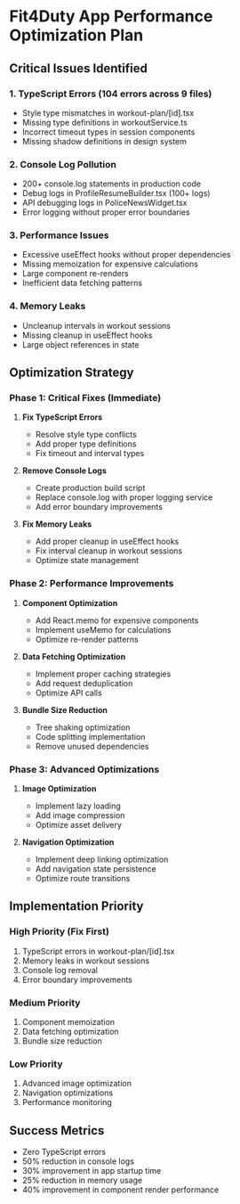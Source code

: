 # Fit4Duty App Performance Optimization Plan

## Critical Issues Identified

### 1. TypeScript Errors (104 errors across 9 files)
- Style type mismatches in workout-plan/[id].tsx
- Missing type definitions in workoutService.ts
- Incorrect timeout types in session components
- Missing shadow definitions in design system

### 2. Console Log Pollution
- 200+ console.log statements in production code
- Debug logs in ProfileResumeBuilder.tsx (100+ logs)
- API debugging logs in PoliceNewsWidget.tsx
- Error logging without proper error boundaries

### 3. Performance Issues
- Excessive useEffect hooks without proper dependencies
- Missing memoization for expensive calculations
- Large component re-renders
- Inefficient data fetching patterns

### 4. Memory Leaks
- Uncleanup intervals in workout sessions
- Missing cleanup in useEffect hooks
- Large object references in state

## Optimization Strategy

### Phase 1: Critical Fixes (Immediate)
1. **Fix TypeScript Errors**
   - Resolve style type conflicts
   - Add proper type definitions
   - Fix timeout and interval types

2. **Remove Console Logs**
   - Create production build script
   - Replace console.log with proper logging service
   - Add error boundary improvements

3. **Fix Memory Leaks**
   - Add proper cleanup in useEffect hooks
   - Fix interval cleanup in workout sessions
   - Optimize state management

### Phase 2: Performance Improvements
1. **Component Optimization**
   - Add React.memo for expensive components
   - Implement useMemo for calculations
   - Optimize re-render patterns

2. **Data Fetching Optimization**
   - Implement proper caching strategies
   - Add request deduplication
   - Optimize API calls

3. **Bundle Size Reduction**
   - Tree shaking optimization
   - Code splitting implementation
   - Remove unused dependencies

### Phase 3: Advanced Optimizations
1. **Image Optimization**
   - Implement lazy loading
   - Add image compression
   - Optimize asset delivery

2. **Navigation Optimization**
   - Implement deep linking optimization
   - Add navigation state persistence
   - Optimize route transitions

## Implementation Priority

### High Priority (Fix First)
1. TypeScript errors in workout-plan/[id].tsx
2. Memory leaks in workout sessions
3. Console log removal
4. Error boundary improvements

### Medium Priority
1. Component memoization
2. Data fetching optimization
3. Bundle size reduction

### Low Priority
1. Advanced image optimization
2. Navigation optimizations
3. Performance monitoring

## Success Metrics
- Zero TypeScript errors
- 50% reduction in console logs
- 30% improvement in app startup time
- 25% reduction in memory usage
- 40% improvement in component render performance
